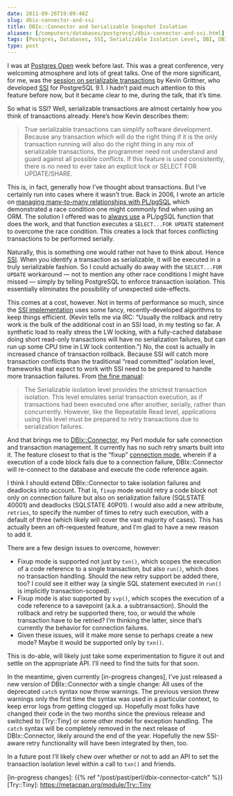 ```yaml
--- 
date: 2011-09-26T19:09:48Z
slug: dbix-connector-and-ssi
title: DBIx::Connector and Serializable Snapshot Isolation
aliases: [/computers/databases/postgresql/dbix-connector-and-ssi.html]
tags: [Postgres, Databases, SSI, Serializable Isolation Level, DBI, DBIx::Connector, Perl]
type: post
---
```


I was at [Postgres Open] week before last. This was a great conference, very
welcoming atmosphere and lots of great talks. One of the more significant, for
me, was the [session on serializable transactions] by Kevin Grittner, who
developed [SSI] for PostgreSQL 9.1. I hadn’t paid much attention to this feature
before now, but it became clear to me, during the talk, that it’s time.

So what is SSI? Well, serializable transactions are almost certainly how you
think of transactions already. Here’s how Kevin describes them:

> True serializable transactions can simplify software development. Because any
> transaction which will do the right thing if it is the only transaction
> running will also do the right thing in any mix of serializable transactions,
> the programmer need not understand and guard against all possible conflicts.
> If this feature is used consistently, there is no need to ever take an
> explicit lock or SELECT FOR UPDATE/SHARE.

This is, in fact, generally how I’ve thought about transactions. But I’ve
certainly run into cases where it wasn’t true. Back in 2006, I wrote an article
on [managing many-to-many relationships with PL/pgSQL] which demonstrated a race
condition one might commonly find when using an ORM. The solution I offered was
to [always use] a PL/pgSQL function that does the work, and that function
executes a `SELECT...FOR UPDATE` statement to overcome the race condition. This
creates a lock that forces conflicting transactions to be performed serially.

Naturally, this is something one would rather not have to think about. Hence
[SSI]. When you identify a transaction as serializable, it will be executed in a
truly serializable fashion. So I could actually do away with the
`SELECT...FOR UPDATE` workaround — not to mention any other race conditions I
might have missed — simply by telling PostgreSQL to enforce transaction
isolation. This essentially eliminates the possibility of unexpected
side-effects.

This comes at a cost, however. Not in terms of performance so much, since the
[SSI implementation] uses some fancy, recently-developed algorithms to keep
things efficient. (Kevin tells me via IRC: “Usually the rollback and retry work
is the bulk of the additional cost in an SSI load, in my testing so far. A
synthetic load to really stress the LW locking, with a fully-cached database
doing short read-only transactions will have no serialization failures, but can
run up some CPU time in LW lock contention.”) No, the cost is actually in
increased chance of transaction rollback. Because SSI will catch more
transaction conflicts than the traditional “read committed” isolation level,
frameworks that expect to work with SSI need to be prepared to handle more
transaction failures. From [the fine manual][]:

> The Serializable isolation level provides the strictest transaction isolation.
> This level emulates serial transaction execution, as if transactions had been
> executed one after another, serially, rather than concurrently. However, like
> the Repeatable Read level, applications using this level must be prepared to
> retry transactions due to serialization failures.

And that brings me to [DBIx::Connector], my Perl module for safe connection and
transaction management. It currently has no such retry smarts built into it. The
feature closest to that is the “fixup” [connection mode], wherein if a execution
of a code block fails due to a connection failure, DBIx::Connector will
re-connect to the database and execute the code reference again.

I think I should extend DBIx::Connector to take isolation failures and deadlocks
into account. That is, `fixup` mode would retry a code block not only on
connection failure but also on serialization failure (SQLSTATE 40001) and
deadlocks (SQLSTATE 40P01). I would also add a new attribute, `retries`, to
specify the number of times to retry such execution, with a default of three
(which likely will cover the vast majority of cases). This has actually been an
oft-requested feature, and I’m glad to have a new reason to add it.

There are a few design issues to overcome, however:

-   Fixup mode is supported not just by `txn()`, which scopes the execution of a
    code reference to a single transaction, but also `run()`, which does no
    transaction handling. Should the new retry support be added there, too? I
    could see it either way (a single SQL statement executed in `run()` is
    implicitly transaction-scoped).
-   Fixup mode is also supported by `svp()`, which scopes the execution of a
    code reference to a savepoint (a.k.a. a subtransaction). Should the rollback
    and retry be supported there, too, or would the whole transaction have to be
    retried? I’m thinking the latter, since that’s currently the behavior for
    connection failures.
-   Given these issues, will it make more sense to perhaps create a new mode?
    Maybe it would be supported only by `txn()`.

This is do-able, will likely just take some experimentation to figure it out and
settle on the appropriate API. I’ll need to find the tuits for that soon.

In the meantime, given currently [in-progress changes], I’ve just released a new
version of DBIx::Connector with a single change: All uses of the deprecated
`catch` syntax now throw warnings. The previous version threw warnings only the
first time the syntax was used in a particular context, to keep error logs from
getting clogged up. Hopefully most folks have changed their code in the two
months since the previous release and switched to [Try::Tiny] or some other
model for exception handling. The `catch` syntax will be completely removed in
the next release of DBIx::Connector, likely around the end of the year.
Hopefully the new SSI-aware retry functionality will have been integrated by
then, too.

In a future post I’ll likely chew over whether or not to add an API to set the
transaction isolation level within a call to `txn()` and friends.

  [Postgres Open]: http://postgresopen.org/
  [session on serializable transactions]: http://postgresopen.org/2011/schedule/presentations/61/
  [SSI]: http://wiki.postgresql.org/wiki/SSI
  [managing many-to-many relationships with PL/pgSQL]: http://onlamp.com/pub/a/onlamp/2006/06/29/many-to-many-with-plpgsql.html
  [always use]: http://oreilly.com/pub/a/databases/2006/09/07/plpgsql-batch-updates.html?page=5
    "Batch Updates with PL/pgSQL (p.5)"
  [SSI implementation]: http://wiki.postgresql.org/wiki/Serializable
  [the fine manual]: https://www.postgresql.org/docs/current/static/transaction-iso.html#XACT-SERIALIZABLE
  [DBIx::Connector]: https://metacpan.org/module/DBIx::Connector
  [connection mode]: https://metacpan.org/module/DBIx::Connector#Connection-Modes
  [in-progress changes]: {{% ref "/post/past/perl/dbix-connector-catch" %}}
  [Try::Tiny]: https://metacpan.org/module/Try::Tiny
